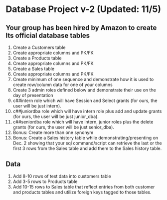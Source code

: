 # Database Project v-2 (Updated: 11/5)

## Your group has been hired by Amazon to create Its official database tables

1. Create a Customers table
2. Create appropriate columns and PK/FK
3. Create a Products table
4. Create appropriate columns and PK/FK
5. Create a Sales table
6. Create appropriate columns and PK/FK
7. Create minimum of one sequence and demonstrate how it is used to create row/column data for one of your columns
8. Create 3 admin roles defined below and demonstrate their use on the day of presentation
9. c##intern role which will have Session and Select grants (for ours, the user will be just intern).
10. c##juniordba role which will have intern role plus add and update grants (for ours, the user will be just junior_dba).
11. c##seniordba role which will have intern, junior roles plus the delete grants (for ours, the user will be just senior_dba).
12. Bonus: Create more than one synonym
13. Bonus: Create a Sales history table while demonstrating/presenting on Dec. 2 showing that your sql command/script can retrieve the last or the first 3 rows from the Sales table and add them to the Sales history table.

## Data

1. Add 8-10 rows of test data into customers table
2. Add 3-5 rows to Products table
3. Add 10-15 rows to Sales table that reflect entries from both customer and products tables and utilize foreign keys tagged to those tables.
